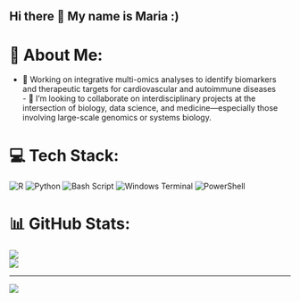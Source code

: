 ## Hi there 👋 My name is Maria :)

# 💫 About Me:
- 🧬 Working on integrative multi-omics analyses to identify biomarkers and therapeutic targets for cardiovascular and autoimmune diseases <br>- 👯 I’m looking to collaborate on interdisciplinary projects at the intersection of biology, data science, and medicine—especially those involving large-scale genomics or systems biology.


# 💻 Tech Stack:
![R](https://img.shields.io/badge/r-%23276DC3.svg?style=for-the-badge&logo=r&logoColor=white) ![Python](https://img.shields.io/badge/python-3670A0?style=for-the-badge&logo=python&logoColor=ffdd54) ![Bash Script](https://img.shields.io/badge/bash_script-%23121011.svg?style=for-the-badge&logo=gnu-bash&logoColor=white) ![Windows Terminal](https://img.shields.io/badge/Windows%20Terminal-%234D4D4D.svg?style=for-the-badge&logo=windows-terminal&logoColor=white) ![PowerShell](https://img.shields.io/badge/PowerShell-%235391FE.svg?style=for-the-badge&logo=powershell&logoColor=white)
# 📊 GitHub Stats:
![](https://nirzak-streak-stats.vercel.app/?user=code4genome&theme=dark&hide_border=false)<br/>
![](https://github-readme-stats.vercel.app/api/top-langs/?username=code4genome&theme=dark&hide_border=false&include_all_commits=false&count_private=false&layout=compact)

---
[![](https://visitcount.itsvg.in/api?id=code4genome&icon=0&color=0)](https://visitcount.itsvg.in)

<!-- Proudly created with GPRM ( https://gprm.itsvg.in ) -->


